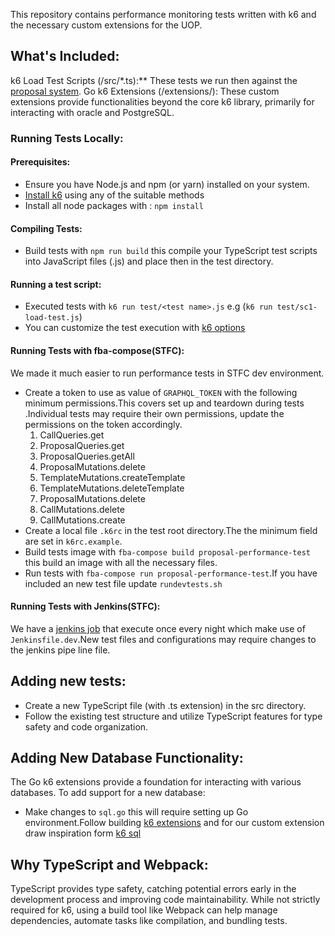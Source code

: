This repository contains performance monitoring tests written with k6 and the necessary custom extensions for the UOP.

## What's Included:

k6 Load Test Scripts (/src/*.ts):** These tests we run then against the [proposal system](https://github.com/UserOfficeProject/user-office-core).
Go k6 Extensions (/extensions/): These custom extensions provide functionalities beyond the core k6 library, primarily for interacting with oracle and PostgreSQL.

### Running Tests Locally:

#### Prerequisites:

* Ensure you have Node.js and npm (or yarn) installed on your system.
* [Install k6](https://grafana.com/docs/k6/latest/set-up/install-k6) using any of the suitable methods
* Install all node packages with : ``npm install``

#### Compiling Tests:
* Build tests with ``npm run build`` this compile your TypeScript test scripts into JavaScript files (.js) and place then in the test directory.

#### Running a test script:
* Executed tests with ``k6 run test/<test name>.js`` e.g (``k6 run test/sc1-load-test.js``)
* You can customize the test execution with [k6 options](https://grafana.com/docs/k6/latest) 

#### Running Tests with fba-compose(STFC):
We made it much easier to run performance tests in STFC dev environment.
* Create a token to use as value of ``GRAPHQL_TOKEN`` with the following minimum permissions.This covers set up and teardown during tests .Individual tests may require their own permissions, update the permissions on the token accordingly.
  1. CallQueries.get
  2. ProposalQueries.get
  3. ProposalQueries.getAll
  4. ProposalMutations.delete
  5. TemplateMutations.createTemplate
  6. TemplateMutations.deleteTemplate
  7. ProposalMutations.delete
  8. CallMutations.delete
  9. CallMutations.create
* Create a local file ``.k6rc`` in the test root directory.The the minimum field are set in ``k6rc.example``.
* Build tests image with ``fba-compose build proposal-performance-test`` this build an image with all the necessary files.
* Run tests with ``fba-compose run proposal-performance-test``.If you have included an new test file update ``rundevtests.sh`` 

#### Running Tests with Jenkins(STFC):
We have a [jenkins job](https://ci.developers.facilities.rl.ac.uk/view/ProposalLoadTest/job/Dev_Execute_ProposalLoadTestK6) that execute once every night which make use of ``Jenkinsfile.dev``.New test files and configurations may require changes to the jenkins pipe line file.

## Adding new tests:

* Create a new TypeScript file (with .ts extension) in the src directory.
* Follow the existing test structure and utilize TypeScript features for type safety and code organization.

## Adding New Database Functionality:

The Go k6 extensions provide a foundation for interacting with various databases. To add support for a new database:

* Make changes to ``sql.go`` this will require setting up Go environment.Follow building [k6 extensions](https://grafana.com/docs/k6/latest/extensions/build-k6-binary-using-go/) and for our custom extension draw inspiration form [k6 sql](https://github.com/grafana/xk6-sql)

## Why TypeScript and Webpack:
TypeScript provides type safety, catching potential errors early in the development process and improving code maintainability.
While not strictly required for k6, using a build tool like Webpack can help manage dependencies, automate tasks like compilation, and bundling tests.